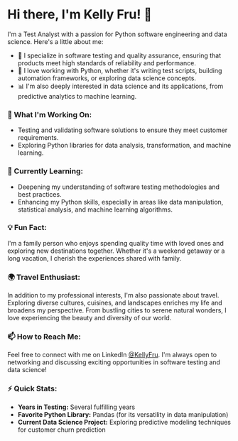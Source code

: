 # Hi there, I'm Kelly Fru! 👋

I'm a Test Analyst with a passion for Python software engineering and data science. Here's a little about me:

- 🧪 I specialize in software testing and quality assurance, ensuring that products meet high standards of reliability and performance.
- 🐍 I love working with Python, whether it's writing test scripts, building automation frameworks, or exploring data science concepts.
- 📊 I'm also deeply interested in data science and its applications, from predictive analytics to machine learning.

### 🔭 What I'm Working On:

- Testing and validating software solutions to ensure they meet customer requirements.
- Exploring Python libraries for data analysis, transformation, and machine learning.

### 🌱 Currently Learning:

- Deepening my understanding of software testing methodologies and best practices.
- Enhancing my Python skills, especially in areas like data manipulation, statistical analysis, and machine learning algorithms.

### 💡 Fun Fact:

I'm a family person who enjoys spending quality time with loved ones and exploring new destinations together. Whether it's a weekend getaway or a long vacation, I cherish the experiences shared with family.

### 🌍 Travel Enthusiast:

In addition to my professional interests, I'm also passionate about travel. Exploring diverse cultures, cuisines, and landscapes enriches my life and broadens my perspective. From bustling cities to serene natural wonders, I love experiencing the beauty and diversity of our world.

### 📫 How to Reach Me:

Feel free to connect with me on LinkedIn [@KellyFru](https://www.linkedin.com/in/kelly-fru/). I'm always open to networking and discussing exciting opportunities in software testing and data science!

### ⚡️ Quick Stats:

- **Years in Testing:** Several fulfilling years
- **Favorite Python Library:** Pandas (for its versatility in data manipulation)
- **Current Data Science Project:** Exploring predictive modeling techniques for customer churn prediction
